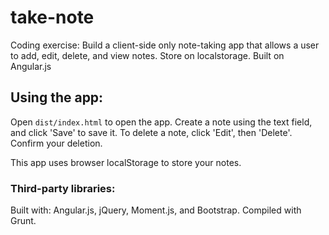 # take-note

Coding exercise: Build a client-side only note-taking app that allows a user to add, edit, delete, and view notes. Store on localstorage.
Built on Angular.js

## Using the app:

Open `dist/index.html` to open the app.
Create a note using the text field, and click 'Save' to save it. 
To delete a note, click 'Edit', then 'Delete'. Confirm your deletion.

This app uses browser localStorage to store your notes.


### Third-party libraries:
Built with: Angular.js, jQuery, Moment.js, and Bootstrap. Compiled with Grunt.


